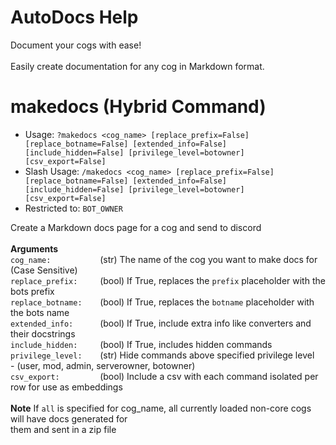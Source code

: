 # AutoDocs Help

Document your cogs with ease!<br/><br/>Easily create documentation for any cog in Markdown format.

# makedocs (Hybrid Command)
 - Usage: `?makedocs <cog_name> [replace_prefix=False] [replace_botname=False] [extended_info=False] [include_hidden=False] [privilege_level=botowner] [csv_export=False] `
 - Slash Usage: `/makedocs <cog_name> [replace_prefix=False] [replace_botname=False] [extended_info=False] [include_hidden=False] [privilege_level=botowner] [csv_export=False] `
 - Restricted to: `BOT_OWNER`

Create a Markdown docs page for a cog and send to discord<br/><br/>**Arguments**<br/>`cog_name:           `(str) The name of the cog you want to make docs for (Case Sensitive)<br/>`replace_prefix:     `(bool) If True, replaces the `prefix` placeholder with the bots prefix<br/>`replace_botname:    `(bool) If True, replaces the `botname` placeholder with the bots name<br/>`extended_info:      `(bool) If True, include extra info like converters and their docstrings<br/>`include_hidden:     `(bool) If True, includes hidden commands<br/>`privilege_level:    `(str) Hide commands above specified privilege level<br/>- (user, mod, admin, serverowner, botowner)<br/>`csv_export:         `(bool) Include a csv with each command isolated per row for use as embeddings<br/><br/>**Note** If `all` is specified for cog_name, all currently loaded non-core cogs will have docs generated for<br/>them and sent in a zip file

